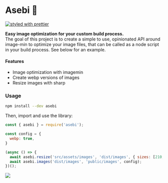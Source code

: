 # Asebi 🌺

[![styled with prettier](https://img.shields.io/badge/styled_with-prettier-ff69b4.svg)](https://github.com/prettier/prettier)

**Easy image optimization for your custom build process.**  
The goal of this project is to create a simple to use, opinionated API around image-min to optimize
your image files, that can be called as a node script in your build process. See below for an example.

#### Features

- Image optimization with imagemin
- Create webp versions of images
- Resize images with sharp

### Usage

```bash
npm install --dev asebi
```

Then, import and use the library:

```javascript
const { asebi } = require('asebi');

const config = {
  webp: true,
}

(async () => {
  await asebi.resize('src/assets/images', 'dist/images', { sizes: [210, 420], pattern: '[name]_[size].[extension]' });
  await asebi.images('dist/images', 'public/images', config);
})();
```

![](https://i.imgur.com/g85Wlf0.png)
